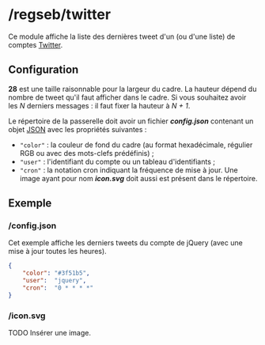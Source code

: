 # /regseb/twitter
Ce module affiche la liste des dernières tweet d'un (ou d'une liste) de comptes
[Twitter](https://twitter.com/).

## Configuration
**28** est une taille raisonnable pour la largeur du cadre. La hauteur dépend
du nombre de tweet qu'il faut afficher dans le cadre. Si vous souhaitez avoir
les *N* derniers messages : il faut fixer la hauteur à *N + 1*.

Le répertoire de la passerelle doit avoir un fichier ***config.json***
contenant un objet [JSON](http://www.json.org "JavaScript Object Notation")
avec les propriétés suivantes :
- `"color"` : la couleur de fond du cadre (au format hexadécimale, régulier RGB
  ou avec des mots-clefs prédéfinis) ;
- `"user"` : l'identifiant du compte ou un tableau d'identifiants ;
- `"cron"` : la notation cron indiquant la fréquence de mise à jour.
Une image ayant pour nom ***icon.svg*** doit aussi est présent dans le
répertoire.

## Exemple
### /config.json
Cet exemple affiche les derniers tweets du compte de jQuery (avec une mise à
jour toutes les heures).
```JSON
{
    "color": "#3f51b5",
    "user":  "jquery",
    "cron":  "0 * * * *"
}
```
### /icon.svg
TODO Insérer une image.
